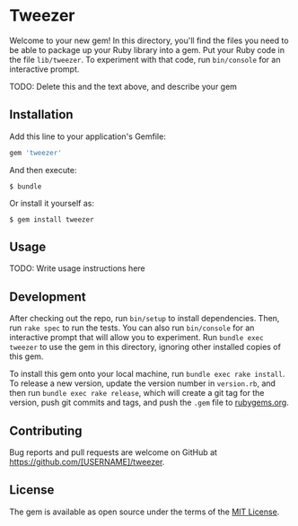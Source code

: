 # Tweezer

Welcome to your new gem! In this directory, you'll find the files you need to be able to package up your Ruby library into a gem. Put your Ruby code in the file `lib/tweezer`. To experiment with that code, run `bin/console` for an interactive prompt.

TODO: Delete this and the text above, and describe your gem

## Installation

Add this line to your application's Gemfile:

```ruby
gem 'tweezer'
```

And then execute:

    $ bundle

Or install it yourself as:

    $ gem install tweezer

## Usage

TODO: Write usage instructions here

## Development

After checking out the repo, run `bin/setup` to install dependencies. Then, run `rake spec` to run the tests. You can also run `bin/console` for an interactive prompt that will allow you to experiment. Run `bundle exec tweezer` to use the gem in this directory, ignoring other installed copies of this gem.

To install this gem onto your local machine, run `bundle exec rake install`. To release a new version, update the version number in `version.rb`, and then run `bundle exec rake release`, which will create a git tag for the version, push git commits and tags, and push the `.gem` file to [rubygems.org](https://rubygems.org).

## Contributing

Bug reports and pull requests are welcome on GitHub at https://github.com/[USERNAME]/tweezer.


## License

The gem is available as open source under the terms of the [MIT License](http://opensource.org/licenses/MIT).

